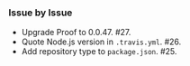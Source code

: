 ### Issue by Issue

 * Upgrade Proof to 0.0.47. #27.
 * Quote Node.js version in `.travis.yml`. #26.
 * Add repository type to `package.json`. #25.
